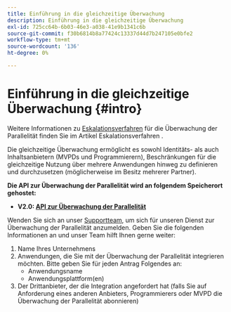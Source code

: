 ```yaml
---
title: Einführung in die gleichzeitige Überwachung
description: Einführung in die gleichzeitige Überwachung
exl-id: 725cc64b-6b03-46e3-a038-41e9b1341c6b
source-git-commit: f30b6814b8a77424c13337d44d7b247105e0bfe2
workflow-type: tm+mt
source-wordcount: '136'
ht-degree: 0%

---
```


# Einführung in die gleichzeitige Überwachung {#intro}

Weitere Informationen zu [Eskalationsverfahren](/help/concurrency-monitoring/cm-escalation-procedures.md) für die Überwachung der Parallelität finden Sie im Artikel Eskalationsverfahren .

Die gleichzeitige Überwachung ermöglicht es sowohl Identitäts- als auch Inhaltsanbietern (MVPDs und Programmierern), Beschränkungen für die gleichzeitige Nutzung über mehrere Anwendungen hinweg zu definieren und durchzusetzen (möglicherweise im Besitz mehrerer Partner).

**Die API zur Überwachung der Parallelität wird an folgendem Speicherort gehostet:**

* **V2.0: [API zur Überwachung der Parallelität](http://docs.adobeptime.io/cm-api-v2/)**

Wenden Sie sich an unser [Supportteam](mailto:tve-support@adobe.com), um sich für unseren Dienst zur Überwachung der Parallelität anzumelden. Geben Sie die folgenden Informationen an und unser Team hilft Ihnen gerne weiter:

1. Name Ihres Unternehmens
1. Anwendungen, die Sie mit der Überwachung der Parallelität integrieren möchten. Bitte geben Sie für jeden Antrag Folgendes an:
   * Anwendungsname
   * Anwendungsplattform(en)
1. Der Drittanbieter, der die Integration angefordert hat (falls Sie auf Anforderung eines anderen Anbieters, Programmierers oder MVPD die Überwachung der Parallelität abonnieren)
